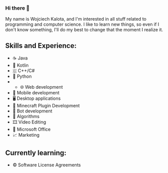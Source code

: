 ### Hi there 👋

My name is Wojciech Kalota, and I'm interested in all stuff related to programming and computer science.
I like to learn new things, so even if I don't know something, I'll do my best to change that the moment I realize it.

## Skills and Experience:
* ☕ Java
* 📱 Kotlin
* 🇨 C++/C#
* 🐍 Python
* * 🌐 Web development
* 📱 Mobile development
* 🖥️ Desktop applications
* 🔌 Minecraft Plugin Development
* 🤖 Bot development
* 🧮 Algorithms
* 🎞️ Video Editing
* 📝 Microsoft Office
* 📈 Marketing

## Currently learning:
* ©️ Software License Agreements
